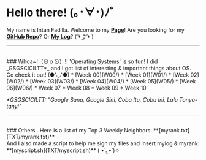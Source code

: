 # Hello there! (｡･∀･)ﾉﾞ
My name is Intan Fadilla. Welcome to my **[Page](https://fadintan.github.io/os202/)**! Are you looking for my **[GitHub Repo](https://github.com/fadintan/os202/)**? Or **[My Log](TXT/mylog.txt)**? ( ͡• ͜ʖ ͡• )
<br>
<hr>
<br>
### Whoa~!（⊙ｏ⊙）!!
'Operating Systems' is so fun! I did _GSGSCICILTT*_ and I got list of interesting & important things about OS. Go check it out! (●'◡'●)
* [Week 00](W00/)
* [Week 01](W01/)
* [Week 02](W02/)
* [Week 03](W03/)
* [Week 04](W04/)
* [Week 05](W05/)
* [Week 06](W06/)
* Week 07
* Week 08
* Week 09
* Week 10

_*GSGSCICILTT: "Google Sana, Google Sini, Coba Itu, Coba Ini, Lalu Tanya-tanyi"_
<br>
<hr>
<br>
### Others..
Here is a list of my Top 3 Weekly Neighbors: **[myrank.txt](TXT/myrank.txt)**<br>
And I also made a script to help me sign my files and insert mylog & myrank: **[myscript.sh](TXT/myscript.sh)**
( •̀ .̫ •́ )✧
